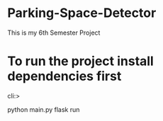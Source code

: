# Parking-Space-Detector
This is my 6th Semester Project

# To run the project install dependencies first

cli:>

python main.py
flask run
